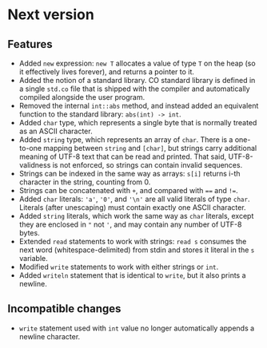 # Next version

## Features

- Added `new` expression: `new T` allocates a value of type `T` on the
  heap (so it effectively lives forever), and returns a pointer to it.
- Added the notion of a standard library. CO standard library is
  defined in a single `std.co` file that is shipped with the compiler
  and automatically compiled alongside the user program.
- Removed the internal `int::abs` method, and instead added an equivalent
  function to the standard library: `abs(int) -> int`.
- Added `char` type, which represents a single byte that is normally
  treated as an ASCII character.
- Added `string` type, which represents an array of `char`. There
  is a one-to-one mapping between `string` and `[char]`, but strings
  carry additional meaning of UTF-8 text that can be read and printed.
  That said, UTF-8-validness is not enforced, so strings can contain
  invalid sequences.
- Strings can be indexed in the same way as arrays: `s[i]` returns
  i-th character in the string, counting from 0.
- Strings can be concatenated with `+`, and compared with `==` and
  `!=`.
- Added `char` literals: `'a'`, `'0'`, and `'\n'` are all valid
  literals of type `char`. Literals (after unescaping) must contain
  exactly one ASCII character.
- Added `string` literals, which work the same way as `char` literals,
  except they are enclosed in `"` not `'`, and may contain any number
  of UTF-8 bytes.
- Extended `read` statements to work with strings: `read s` consumes
  the next word (whitespace-delimited) from stdin and stores it
  literal in the `s` variable.
- Modified `write` statements to work with either strings or `int`.
- Added `writeln` statement that is identical to `write`, but it
  also prints a newline.

## Incompatible changes

- `write` statement used with `int` value no longer automatically
  appends a newline character.